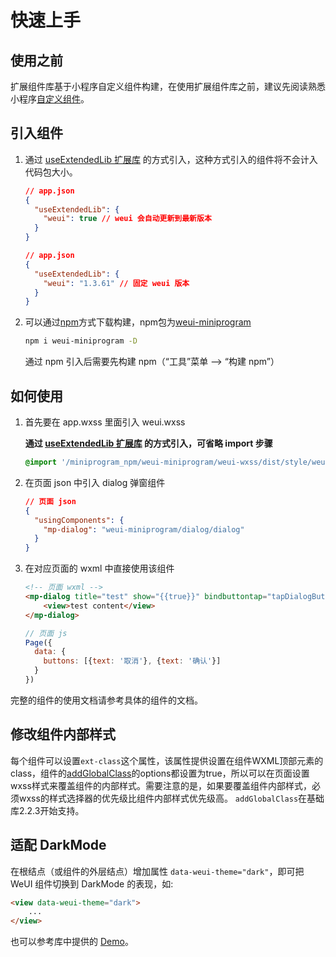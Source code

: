# 快速上手

## 使用之前

扩展组件库基于小程序自定义组件构建，在使用扩展组件库之前，建议先阅读熟悉小程序[自定义组件](../../framework/custom-component/index.md)。

## 引入组件

1. 通过 [useExtendedLib 扩展库](https://developers.weixin.qq.com/miniprogram/dev/reference/configuration/app.html#useExtendedLib) 的方式引入，这种方式引入的组件将不会计入代码包大小。


    ```json
    // app.json
    {
      "useExtendedLib": {
        "weui": true // weui 会自动更新到最新版本
      }
    }
    ```

    ```json
    // app.json
    {
      "useExtendedLib": {
        "weui": "1.3.61" // 固定 weui 版本
      }
    }
    ```


2. 可以通过[npm](https://developers.weixin.qq.com/miniprogram/dev/devtools/npm.html)方式下载构建，npm包为[weui-miniprogram](https://www.npmjs.com/package/weui-miniprogram)

    ```bash
    npm i weui-miniprogram -D
    ```

    通过 npm 引入后需要先构建 npm（“工具”菜单 --> “构建 npm”）

## 如何使用

1. 首先要在 app.wxss 里面引入 weui.wxss

    **通过 [useExtendedLib 扩展库](https://developers.weixin.qq.com/miniprogram/dev/reference/configuration/app.html#useExtendedLib) 的方式引入，可省略 import 步骤**

    ```css
    @import '/miniprogram_npm/weui-miniprogram/weui-wxss/dist/style/weui.wxss';
    ```

1. 在页面 json 中引入 dialog 弹窗组件
    ```json
    // 页面 json
    {
      "usingComponents": {
        "mp-dialog": "weui-miniprogram/dialog/dialog"
      }
    }
    ```

1. 在对应页面的 wxml 中直接使用该组件

    ```html
    <!-- 页面 wxml -->
    <mp-dialog title="test" show="{{true}}" bindbuttontap="tapDialogButton" buttons="{{buttons}}">
        <view>test content</view>
    </mp-dialog>
    ```

    ```js
    // 页面 js
    Page({
      data: {
        buttons: [{text: '取消'}, {text: '确认'}]
      }
    })
    ```

完整的组件的使用文档请参考具体的组件的文档。

## 修改组件内部样式
每个组件可以设置`ext-class`这个属性，该属性提供设置在组件WXML顶部元素的class，组件的[addGlobalClass](https://developers.weixin.qq.com/miniprogram/dev/framework/custom-component/wxml-wxss.html#%E7%BB%84%E4%BB%B6%E6%A0%B7%E5%BC%8F%E9%9A%94%E7%A6%BB)的options都设置为true，所以可以在页面设置wxss样式来覆盖组件的内部样式。需要注意的是，如果要覆盖组件内部样式，必须wxss的样式选择器的优先级比组件内部样式优先级高。
`addGlobalClass`在基础库2.2.3开始支持。

## 适配 DarkMode

在根结点（或组件的外层结点）增加属性 `data-weui-theme="dark"`，即可把 WeUI 组件切换到 DarkMode 的表现，如:

```html
<view data-weui-theme="dark">
    ...
</view>
```

也可以参考库中提供的 [Demo](https://github.com/wechat-miniprogram/weui-miniprogram/tree/master/tools/demo)。